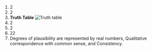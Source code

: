 1. 2
2. 2
3. **Truth Table** ![Truth table](question8truthtable.png)  
4. 2
5. 2
6. 22
7. Degrees of plausibility are represented by real numbers, Qualitative correspondence with common sense, and Consistency.
